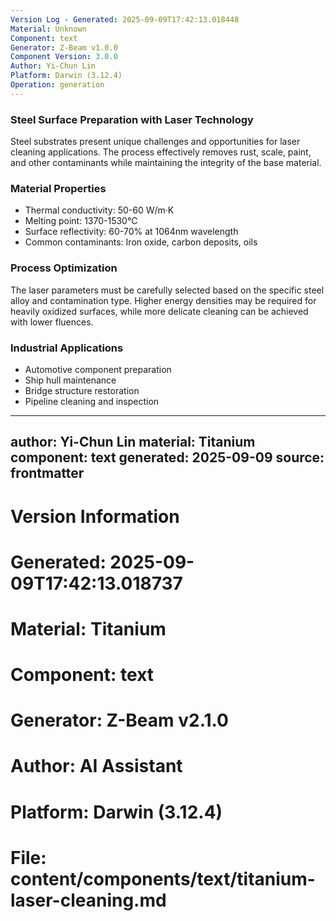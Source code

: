 ```yaml
---
Version Log - Generated: 2025-09-09T17:42:13.018448
Material: Unknown
Component: text
Generator: Z-Beam v1.0.0
Component Version: 3.0.0
Author: Yi-Chun Lin
Platform: Darwin (3.12.4)
Operation: generation
---
```


### Steel Surface Preparation with Laser Technology

Steel substrates present unique challenges and opportunities for laser cleaning applications. The process effectively removes rust, scale, paint, and other contaminants while maintaining the integrity of the base material.

### Material Properties
- Thermal conductivity: 50-60 W/m·K
- Melting point: 1370-1530°C
- Surface reflectivity: 60-70% at 1064nm wavelength
- Common contaminants: Iron oxide, carbon deposits, oils

### Process Optimization
The laser parameters must be carefully selected based on the specific steel alloy and contamination type. Higher energy densities may be required for heavily oxidized surfaces, while more delicate cleaning can be achieved with lower fluences.

### Industrial Applications
- Automotive component preparation
- Ship hull maintenance
- Bridge structure restoration
- Pipeline cleaning and inspection

---
author: Yi-Chun Lin
material: Titanium
component: text
generated: 2025-09-09
source: frontmatter
---

# Version Information
# Generated: 2025-09-09T17:42:13.018737
# Material: Titanium
# Component: text
# Generator: Z-Beam v2.1.0
# Author: AI Assistant
# Platform: Darwin (3.12.4)
# File: content/components/text/titanium-laser-cleaning.md